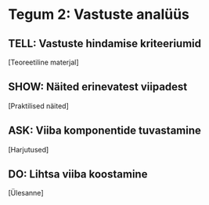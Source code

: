 # Tegum 2: Vastuste analüüs

## TELL: Vastuste hindamise kriteeriumid
[Teoreetiline materjal]

## SHOW: Näited erinevatest viipadest
[Praktilised näited]

## ASK: Viiba komponentide tuvastamine
[Harjutused]

## DO: Lihtsa viiba koostamine
[Ülesanne]